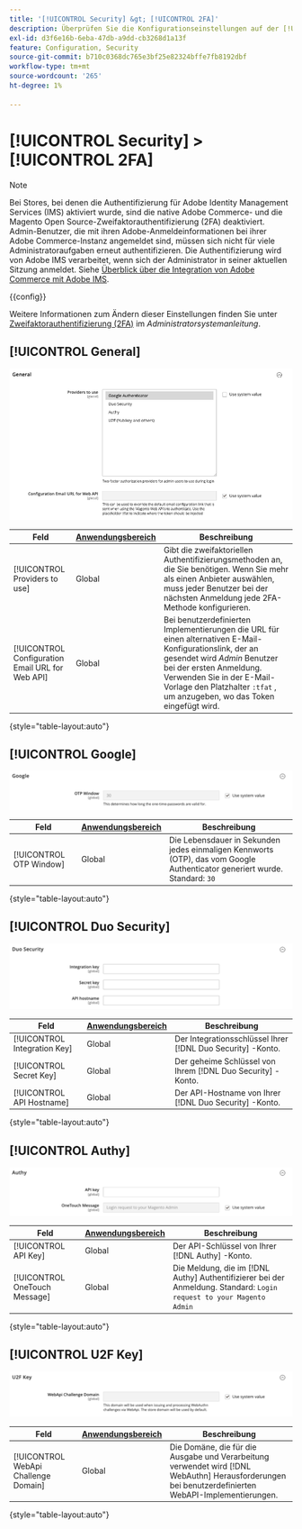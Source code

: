 ```yaml
---
title: '[!UICONTROL Security] &gt; [!UICONTROL 2FA]'
description: Überprüfen Sie die Konfigurationseinstellungen auf der [!UICONTROL Security] &gt; [!UICONTROL 2FA] Seite des Commerce-Administrators.
exl-id: d3f6e16b-6eba-47db-a9dd-cb3268d1a13f
feature: Configuration, Security
source-git-commit: b710c0368dc765e3bf25e82324bffe7fb8192dbf
workflow-type: tm+mt
source-wordcount: '265'
ht-degree: 1%

---
```


# [!UICONTROL Security] > [!UICONTROL 2FA]

>[!NOTE]
>
>Bei Stores, bei denen die Authentifizierung für Adobe Identity Management Services (IMS) aktiviert wurde, sind die native Adobe Commerce- und die Magento Open Source-Zweifaktorauthentifizierung (2FA) deaktiviert. Admin-Benutzer, die mit ihren Adobe-Anmeldeinformationen bei ihrer Adobe Commerce-Instanz angemeldet sind, müssen sich nicht für viele Administratoraufgaben erneut authentifizieren. Die Authentifizierung wird von Adobe IMS verarbeitet, wenn sich der Administrator in seiner aktuellen Sitzung anmeldet. Siehe [Überblick über die Integration von Adobe Commerce mit Adobe IMS](https://experienceleague.adobe.com/docs/commerce-admin/start/admin/ims/adobe-ims-integration-overview.html).

{{config}}

Weitere Informationen zum Ändern dieser Einstellungen finden Sie unter [Zweifaktorauthentifizierung (2FA)](../../systems/security-two-factor-authentication.md) im _Administratorsystemanleitung_.

## [!UICONTROL General]

![Allgemein](./assets/2fa-general.png)<!-- zoom -->

| Feld | [Anwendungsbereich](../../getting-started/websites-stores-views.md#scope-settings) | Beschreibung |
|--- |--- |--- |
| [!UICONTROL Providers to use] | Global | Gibt die zweifaktoriellen Authentifizierungsmethoden an, die Sie benötigen. Wenn Sie mehr als einen Anbieter auswählen, muss jeder Benutzer bei der nächsten Anmeldung jede 2FA-Methode konfigurieren. |
| [!UICONTROL Configuration Email URL for Web API] | Global | Bei benutzerdefinierten Implementierungen die URL für einen alternativen E-Mail-Konfigurationslink, der an gesendet wird _Admin_ Benutzer bei der ersten Anmeldung. Verwenden Sie in der E-Mail-Vorlage den Platzhalter `:tfat` , um anzugeben, wo das Token eingefügt wird. |

{style="table-layout:auto"}

## [!UICONTROL Google]

![Google](./assets/2fa-google.png)<!-- zoom -->

| Feld | [Anwendungsbereich](../../getting-started/websites-stores-views.md#scope-settings) | Beschreibung |
|--- |--- |--- |
| [!UICONTROL OTP Window] | Global | Die Lebensdauer in Sekunden jedes einmaligen Kennworts (OTP), das vom Google Authenticator generiert wurde. Standard: `30` |

{style="table-layout:auto"}

## [!UICONTROL Duo Security]

![Duo Sicherheit](./assets/2fa-duo-security.png)<!-- zoom -->

| Feld | [Anwendungsbereich](../../getting-started/websites-stores-views.md#scope-settings) | Beschreibung |
|--- |--- |--- |
| [!UICONTROL Integration Key] | Global | Der Integrationsschlüssel Ihrer [!DNL Duo Security] -Konto. |
| [!UICONTROL Secret Key] | Global | Der geheime Schlüssel von Ihrem [!DNL Duo Security] -Konto. |
| [!UICONTROL API Hostname] | Global | Der API-Hostname von Ihrer [!DNL Duo Security] -Konto. |

{style="table-layout:auto"}

## [!UICONTROL Authy]

![Autor](./assets/2fa-authy.png)<!-- zoom -->

| Feld | [Anwendungsbereich](../../getting-started/websites-stores-views.md#scope-settings) | Beschreibung |
|--- |--- |--- |
| [!UICONTROL API Key] | Global | Der API-Schlüssel von Ihrer [!DNL Authy] -Konto. |
| [!UICONTROL OneTouch Message] | Global | Die Meldung, die im [!DNL Authy] Authentifizierer bei der Anmeldung. Standard: `Login request to your Magento Admin` |

{style="table-layout:auto"}

## [!UICONTROL U2F Key]

![U2F-Schlüssel](./assets/2fa-u2f-key.png)<!-- zoom -->

| Feld | [Anwendungsbereich](../../getting-started/websites-stores-views.md#scope-settings) | Beschreibung |
|--- |--- |--- |
| [!UICONTROL WebApi Challenge Domain] | Global | Die Domäne, die für die Ausgabe und Verarbeitung verwendet wird [!DNL WebAuthn] Herausforderungen bei benutzerdefinierten WebAPI-Implementierungen. |

{style="table-layout:auto"}
